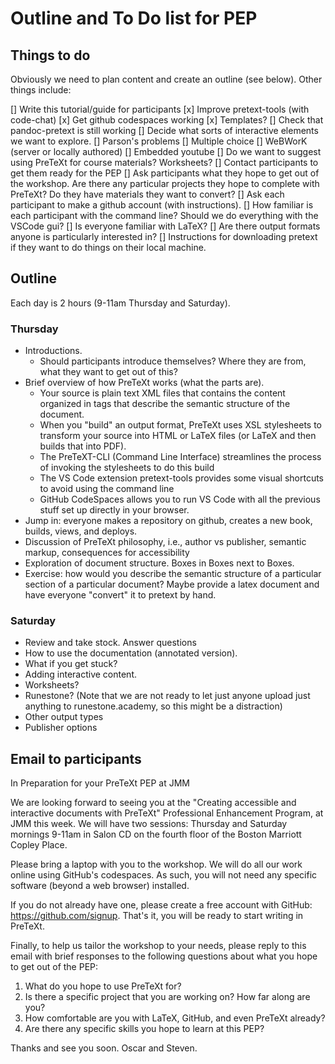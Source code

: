 # Outline and To Do list for PEP

## Things to do

Obviously we need to plan content and create an outline (see below).  Other things include:

[] Write this tutorial/guide for participants
[x] Improve pretext-tools (with code-chat)
[x] Get github codespaces working
  [x] Templates?
[] Check that pandoc-pretext is still working
[] Decide what sorts of interactive elements we want to explore.
  [] Parson's problems
  [] Multiple choice
  [] WeBWorK (server or locally authored)
  [] Embedded youtube
[] Do we want to suggest using PreTeXt for course materials?  Worksheets?
[] Contact participants to get them ready for the PEP
  [] Ask participants what they hope to get out of the workshop.  Are there any particular projects they hope to complete with PreTeXt?  Do they have materials they want to convert?
  [] Ask each participant to make a github account (with instructions).
  [] How familiar is each participant with the command line?  Should we do everything with the VSCode gui?
  [] Is everyone familiar with LaTeX?
  [] Are there output formats anyone is particularly interested in?
  [] Instructions for downloading pretext if they want to do things on their local machine.

## Outline

Each day is 2 hours (9-11am Thursday and Saturday).  

### Thursday

- Introductions.
  - Should participants introduce themselves?  Where they are from, what they want to get out of this?
- Brief overview of how PreTeXt works (what the parts are).
  - Your source is plain text XML files that contains the content organized in tags that describe the semantic structure of the document.
  - When you "build" an output format, PreTeXt uses XSL stylesheets to transform your source into HTML or LaTeX files (or LaTeX and then builds that into PDF).
  - The PreTeXT-CLI (Command Line Interface) streamlines the process of invoking the stylesheets to do this build
  - The VS Code extension pretext-tools provides some visual shortcuts to avoid using the command line
  - GitHub CodeSpaces allows you to run VS Code with all the previous stuff set up directly in your browser.
- Jump in: everyone makes a repository on github, creates a new book, builds, views, and deploys.
- Discussion of PreTeXt philosophy, i.e., author vs publisher, semantic markup, consequences for accessibility
- Exploration of document structure.  Boxes in Boxes next to Boxes.
- Exercise: how would you describe the semantic structure of a particular section of a particular document?  Maybe provide a latex document and have everyone "convert" it to pretext by hand.

### Saturday

- Review and take stock.  Answer questions
- How to use the documentation (annotated version).
- What if you get stuck?
- Adding interactive content.
- Worksheets?
- Runestone? (Note that we are not ready to let just anyone upload just anything to runestone.academy, so this might be a distraction)
- Other output types
- Publisher options

## Email to participants

In Preparation for your PreTeXt PEP at JMM

We are looking forward to seeing you at the "Creating accessible and interactive documents with PreTeXt" Professional Enhancement Program, at JMM this week.  We will have two sessions: Thursday and Saturday mornings 9-11am in Salon CD on the fourth floor of the Boston Marriott Copley Place.

Please bring a laptop with you to the workshop.  We will do all our work online using GitHub's codespaces.  As such, you will not need any specific software (beyond a web browser) installed.  

If you do not already have one, please create a free account with GitHub: https://github.com/signup.  That's it, you will be ready to start writing in PreTeXt.

Finally, to help us tailor the workshop to your needs, please reply to this email with brief responses to the following questions about what you hope to get out of the PEP:

1. What do you hope to use PreTeXt for?
2. Is there a specific project that you are working on?  How far along are you?
3. How comfortable are you with LaTeX, GitHub, and even PreTeXt already?
4. Are there any specific skills you hope to learn at this PEP?

Thanks and see you soon.
Oscar and Steven.

